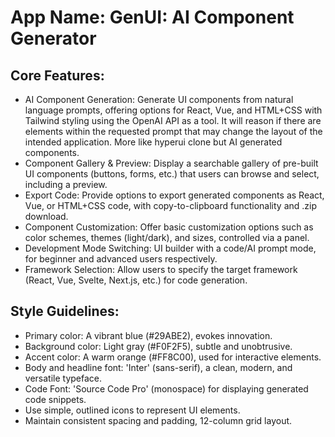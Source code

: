 # **App Name**: GenUI: AI Component Generator

## Core Features:

- AI Component Generation: Generate UI components from natural language prompts, offering options for React, Vue, and HTML+CSS with Tailwind styling using the OpenAI API as a tool. It will reason if there are elements within the requested prompt that may change the layout of the intended application. More like hyperui clone but AI generated components.
- Component Gallery & Preview: Display a searchable gallery of pre-built UI components (buttons, forms, etc.) that users can browse and select, including a preview.
- Export Code: Provide options to export generated components as React, Vue, or HTML+CSS code, with copy-to-clipboard functionality and .zip download.
- Component Customization: Offer basic customization options such as color schemes, themes (light/dark), and sizes, controlled via a panel.
- Development Mode Switching: UI builder with a code/AI prompt mode, for beginner and advanced users respectively.
- Framework Selection: Allow users to specify the target framework (React, Vue, Svelte, Next.js, etc.) for code generation.

## Style Guidelines:

- Primary color: A vibrant blue (#29ABE2), evokes innovation.
- Background color: Light gray (#F0F2F5), subtle and unobtrusive.
- Accent color: A warm orange (#FF8C00), used for interactive elements.
- Body and headline font: 'Inter' (sans-serif), a clean, modern, and versatile typeface.
- Code Font: 'Source Code Pro' (monospace) for displaying generated code snippets.
- Use simple, outlined icons to represent UI elements.
- Maintain consistent spacing and padding, 12-column grid layout.
